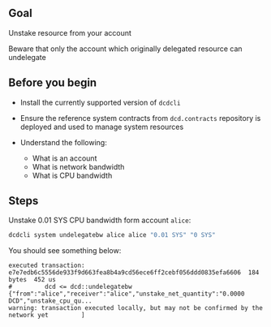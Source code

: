## Goal

Unstake resource from your account

Beware that only the account which originally delegated resource can undelegate

## Before you begin

* Install the currently supported version of `dcdcli`

* Ensure the reference system contracts from `dcd.contracts` repository is deployed and used to manage system resources

* Understand the following:
  * What is an account
  * What is network bandwidth
  * What is CPU bandwidth

## Steps

Unstake 0.01 SYS CPU bandwidth form account `alice`:

```sh
dcdcli system undelegatebw alice alice "0.01 SYS" "0 SYS"
```

You should see something below:

```console
executed transaction: e7e7edb6c5556de933f9d663fea8b4a9cd56ece6ff2cebf056ddd0835efa6606  184 bytes  452 us
#         dcd <= dcd::undelegatebw          {"from":"alice","receiver":"alice","unstake_net_quantity":"0.0000 DCD","unstake_cpu_qu...
warning: transaction executed locally, but may not be confirmed by the network yet         ]
```
